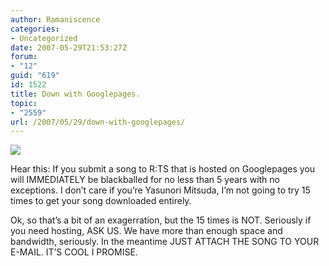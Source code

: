 ```yaml
---
author: Ramaniscence
categories:
- Uncategorized
date: 2007-05-29T21:53:27Z
forum:
- "12"
guid: "619"
id: 1522
title: Down with Googlepages.
topic:
- "2559"
url: /2007/05/29/down-with-googlepages/
---
```


<img border="0" align="middle" src="http://ramaserv.thasauce.net/images/googlepages.png" />

Hear this: If you submit a song to R:TS that is hosted on Googlepages you will IMMEDIATELY be blackballed for no less than 5 years with no exceptions. I don&#8217;t care if you&#8217;re Yasunori Mitsuda, I&#8217;m not going to try 15 times to get your song downloaded entirely.
  
Ok, so that&#8217;s a bit of an exagerration, but the 15 times is NOT. Seriously if you need hosting, ASK US. We have more than enough space and bandwidth, seriously. In the meantime JUST ATTACH THE SONG TO YOUR E-MAIL. IT&#8217;S COOL I PROMISE.